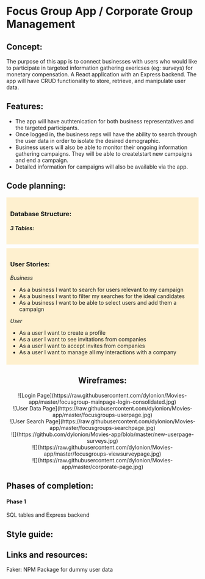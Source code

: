 # Focus Group App / Corporate Group Management

<main>

<article>

## Concept:

The purpose of this app is to connect businesses with users who would like to participate in targeted information gathering exericses (eg: surveys) for monetary compensation. A React application with an Express backend. The app will have CRUD functionality to store, retrieve, and manipulate user data.

## Features:

*   The app will have authtenication for both business representatives and the targeted participants.
*   Once logged in, the business reps will have the ability to search through the user data in order to isolate the desired demographic.
*   Business users will also be able to monitor their ongoing information gathering campaigns. They will be able to create\start new campaigns and end a campaign.
*   Detailed information for campaigns will also be available via the app.

</article>

<article>

## Code planning:

<div style="background-color: #fef0cf;padding:10px;margin-bottom: 10px;">

### Database Structure:

##### 3 Tables:

</div>

<div style="background-color: #fef0cf;padding:10px;margin-bottom: 10px;">

### User Stories:

_Business_

*   As a business I want to search for users relevant to my campaign
*   As a business I want to filter my searches for the ideal candidates
*   As a business I want to be able to select users and add them a campaign

_User_

*   As a user I want to create a profile
*   As a user I want to see invitations from companies
*   As a user I want to accept invites from companies
*   As a user I want to manage all my interactions with a company

</div>

</article>

<article style="text-align: center">

## Wireframes:

<div class="img-box">![Login Page](https://raw.githubusercontent.com/dylonion/Movies-app/master/focusgroup-mainpage-login-consolidated.jpg)</div>

<div class="img-box">![User Data Page](https://raw.githubusercontent.com/dylonion/Movies-app/master/focusgroups-userpage.jpg)</div>

<div class="img-box">![User Search Page](https://raw.githubusercontent.com/dylonion/Movies-app/master/focusgroups-searchpage.jpg)</div>

<div class="img-box">![](https://github.com/dylonion/Movies-app/blob/master/new-userpage-surveys.jpg)</div>

<div class="img-box">![](https://raw.githubusercontent.com/dylonion/Movies-app/master/focusgroups-viewsurveypage.jpg)</div>

<div class="img-box">![](https://raw.githubusercontent.com/dylonion/Movies-app/master/corporate-page.jpg)</div>

</article>

<article>

## Phases of completion:

#### Phase 1

SQL tables and Express backend

</article>

<article>

## Style guide:

</article>

<article>

## Links and resources:

Faker: NPM Package for dummy user data

</article>

</main>
